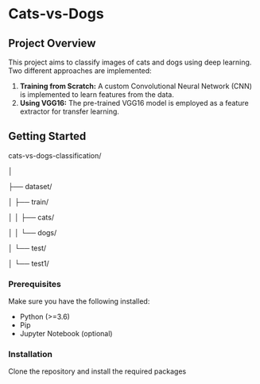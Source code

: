 # Cats-vs-Dogs
## Project Overview

This project aims to classify images of cats and dogs using deep learning. Two different approaches are implemented:

1. **Training from Scratch:** A custom Convolutional Neural Network (CNN) is implemented to learn features from the data.
2. **Using VGG16:** The pre-trained VGG16 model is employed as a feature extractor for transfer learning.

## Getting Started
cats-vs-dogs-classification/

│

├── dataset/

│   ├── train/

│   │   ├── cats/

│   │   └── dogs/

│   └── test/

│       └── test1/

### Prerequisites
Make sure you have the following installed:

- Python (>=3.6)
- Pip
- Jupyter Notebook (optional)

### Installation

Clone the repository and install the required packages

